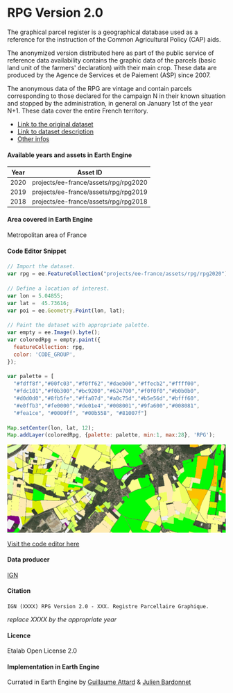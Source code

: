 RPG Version 2.0
===

The graphical parcel register is a geographical database used as a reference for the instruction of the Common Agricultural Policy (CAP) aids.

The anonymized version distributed here as part of the public service of reference data availability contains the graphic data of the parcels (basic land unit of the farmers' declaration) with their main crop. These data are produced by the Agence de Services et de Paiement (ASP) since 2007.

The anonymous data of the RPG are vintage and contain parcels corresponding to those declared for the campaign N in their known situation and stopped by the administration, in general on January 1st of the year N+1. These data cover the entire French territory.

- [Link to the original dataset](https://geoservices.ign.fr/rpg)
- [Link to dataset description](https://geoservices.ign.fr/sites/default/files/2021-12/DC_DL_RPG_2-0.pdf)
- [Other infos](https://odr.inrae.fr/intranet/carto/cartowiki/index.php/RPG_:_Groupes_de_Cultures)

#### Available years and assets in Earth Engine

| Year | Asset ID                              |
|------|---------------------------------------|
| 2020 | projects/ee-france/assets/rpg/rpg2020 |
| 2019 | projects/ee-france/assets/rpg/rpg2019 |
| 2018 | projects/ee-france/assets/rpg/rpg2018 |

#### Area covered in Earth Engine
Metropolitan area of France

#### Code Editor Snippet
```javascript
// Import the dataset.
var rpg = ee.FeatureCollection("projects/ee-france/assets/rpg/rpg2020");

// Define a location of interest.
var lon = 5.04855;
var lat =  45.73616;
var poi = ee.Geometry.Point(lon, lat);

// Paint the dataset with appropriate palette.
var empty = ee.Image().byte();
var coloredRpg = empty.paint({
  featureCollection: rpg,
  color: 'CODE_GROUP',
});

var palette = [
  "#fdff8f","#00fc03","#f0ff62","#daeb00","#ffecb2","#ffff00",
  "#fdc101","#f0b300","#bc9200","#624700","#f0f0f0","#b0b0b0",
  "#d0d0d0","#8fb5fe","#ffa07d","#a0c75d","#b5e56d","#bfff60",
  "#e0ffb3","#fe0000","#de01e4","#008001","#9fa600","#008081", 
  "#fea1ce", "#0000ff", "#00b558", "#81007f"]
  
Map.setCenter(lon, lat, 12);
Map.addLayer(coloredRpg, {palette: palette, min:1, max:28}, 'RPG');
```
![asset_snippet](/assets/eeassets-snippets/rpg.gif)

[Visit the code editor here](https://code.earthengine.google.com/cde677126edd52908df2f28f82da8d11)

#### Data producer
[IGN](https://www.brgm.fr/fr)

#### Citation
```
IGN (XXXX) RPG Version 2.0 - XXX. Registre Parcellaire Graphique.
```
*replace XXXX by the appropriate year*

#### Licence
Etalab Open License 2.0

#### Implementation in Earth Engine
Currated in Earth Engine by [Guillaume Attard](https://guillaumeattard.com/) & [Julien Bardonnet](https://www.linkedin.com/in/julienbardonnet/)
